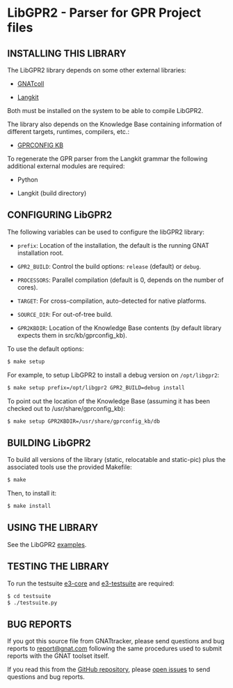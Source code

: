LibGPR2 - Parser for GPR Project files
======================================


INSTALLING THIS LIBRARY
-----------------------

The LibGPR2 library depends on some other external libraries:

* [GNATcoll](https://github.com/AdaCore/gnatcoll-core)

* [Langkit](https://github.com/AdaCore/langkit)

Both must be installed on the system to be able to compile LibGPR2.

The library also depends on the Knowledge Base containing information
of different targets, runtimes, compilers, etc.:

* [GPRCONFIG KB](https://github.com/AdaCore/gprconfig_kb)

To regenerate the GPR parser from the Langkit grammar the following additional
external modules are required:

* Python

* Langkit (build directory)


CONFIGURING LibGPR2
-------------------

The following variables can be used to configure the libGPR2 library:

* `prefix`: Location of the installation, the default is the running GNAT
  installation root.

* `GPR2_BUILD`: Control the build options: `release` (default) or `debug`.

* `PROCESSORS`: Parallel compilation (default is 0, depends on the number of
   cores).

* `TARGET`: For cross-compilation, auto-detected for native platforms.

* `SOURCE_DIR`: For out-of-tree build.

* `GPR2KBDIR`: Location of the Knowledge Base contents (by default library
   expects them in src/kb/gprconfig_kb).

To use the default options:

```sh
$ make setup
```

For example, to setup LibGPR2 to install a debug version on `/opt/libgpr2`:

```sh
$ make setup prefix=/opt/libgpr2 GPR2_BUILD=debug install
```

To point out the location of the Knowledge Base (assuming it has been checked
out to /usr/share/gprconfig_kb):

```sh
$ make setup GPR2KBDIR=/usr/share/gprconfig_kb/db
```

BUILDING LibGPR2
----------------

To build all versions of the library (static, relocatable and
static-pic) plus the associated tools use the provided Makefile:

```sh
$ make
```

Then, to install it:

```sh
$ make install
```


USING THE LIBRARY
-----------------

See the LibGPR2 [examples](examples).


TESTING THE LIBRARY
-------------------

To run the testsuite [e3-core](https://github.com/AdaCore/e3-core) and
[e3-testsuite](https://github.com/AdaCore/e3-testsuite) are required:

```sh
$ cd testsuite
$ ./testsuite.py
```


BUG REPORTS
-----------

If you got this source file from GNATtracker, please send questions and bug
reports to report@gnat.com following the same procedures used to submit reports
with the GNAT toolset itself.

If you read this from the [GitHub repository](https://github.com/AdaCore/gpr),
please [open issues](https://github.com/AdaCore/gpr/issues) to send questions
and bug reports.
